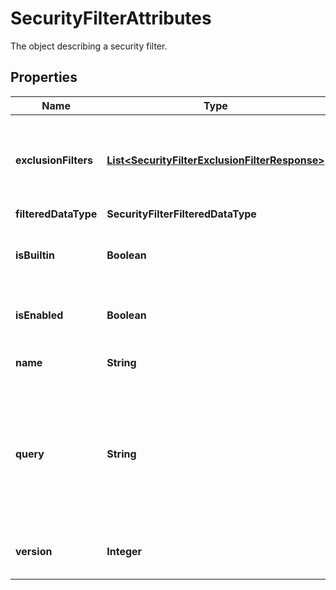# SecurityFilterAttributes

The object describing a security filter.

## Properties

| Name                 | Type                                                                                              | Description                                                                             | Notes      |
| -------------------- | ------------------------------------------------------------------------------------------------- | --------------------------------------------------------------------------------------- | ---------- |
| **exclusionFilters** | [**List&lt;SecurityFilterExclusionFilterResponse&gt;**](SecurityFilterExclusionFilterResponse.md) | The list of exclusion filters applied in this security filter.                          | [optional] |
| **filteredDataType** | **SecurityFilterFilteredDataType**                                                                |                                                                                         | [optional] |
| **isBuiltin**        | **Boolean**                                                                                       | Whether the security filter is the built-in filter.                                     | [optional] |
| **isEnabled**        | **Boolean**                                                                                       | Whether the security filter is enabled.                                                 | [optional] |
| **name**             | **String**                                                                                        | The security filter name.                                                               | [optional] |
| **query**            | **String**                                                                                        | The security filter query. Logs accepted by this query will be accepted by this filter. | [optional] |
| **version**          | **Integer**                                                                                       | The version of the security filter.                                                     | [optional] |
